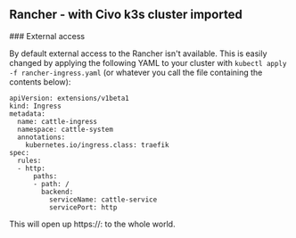 ## Rancher - with Civo k3s cluster imported

### External access

By default external access to the Rancher isn't available. This is easily changed by applying the following YAML to your cluster with `kubectl apply -f rancher-ingress.yaml` (or whatever you call the file containing the contents below):


```
apiVersion: extensions/v1beta1
kind: Ingress
metadata:
  name: cattle-ingress
  namespace: cattle-system
  annotations:
    kubernetes.io/ingress.class: traefik
spec:
  rules:
  - http:
      paths:
      - path: /
        backend:
          serviceName: cattle-service
          servicePort: http
```


This will open up https://<masterIP>:<traefik443PORT> to the whole world.
